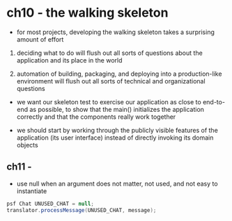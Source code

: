 # ch10 - the walking skeleton

- for most projects, developing the walking skeleton takes a surprising amount of effort

1. deciding what to do will flush out all sorts of questions about the
   application and its place in the world

2. automation of building, packaging, and deploying into a production-like
   environment will flush out all sorts of technical and organizational questions

- we want our skeleton test to exercise our application as close to end-to-end
  as possible, to show that the main() initializes the application correctly and
  that the components really work together

- we should start by working through the publicly visible features of the
  application (its user interface) instead of directly invoking its domain objects

## ch11 -

- use null when an argument does not matter, not used, and not easy to instantiate

```java
psf Chat UNUSED_CHAT = null;
translator.processMessage(UNUSED_CHAT, message);
```
